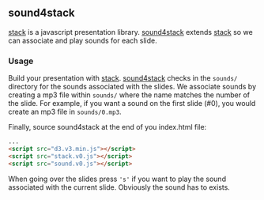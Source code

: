 ## sound4stack

[stack](https://github.com/mbostock/stack) is a javascript presentation library.
[sound4stack](https://github.com/mbostock/sound4stack) extends [stack](https://github.com/mbostock/stack)
so we can associate and play sounds for each slide.

### Usage

Build your presentation with [stack](https://github.com/mbostock/stack).
[sound4stack](https://github.com/mbostock/sound4stack) checks in the ```sounds/``` directory for
the sounds associated with the slides. We associate sounds by creating a mp3 file within ```sounds/```
where the name matches the number of the slide. For example, if you want a sound on the first slide (#0),
you would create an mp3 file in ```sounds/0.mp3```.

Finally, source sound4stack at the end of you index.html file:

```html
...
<script src="d3.v3.min.js"></script>
<script src="stack.v0.js"></script>
<script src="sound.v0.js"></script>
```

When going over the slides press ```'s'``` if you want to play the sound associated with the current
slide. Obviously the sound has to exists.
